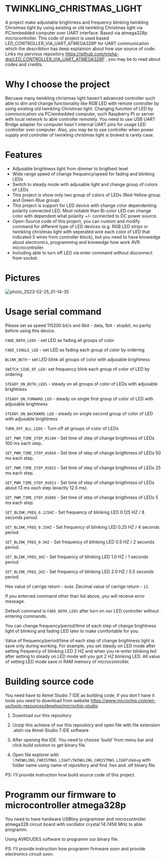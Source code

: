 # TWINKLING_CHRISTMAS_LIGHT
A project make adjustable brightness and frequency blinking twinkling Christmas light by using existing or old twinkling Christmas light via PC/embedded computer over UART interface. Based via atmega328p microcontroller. This code of project is used based LED_CONTROLLER_VIA_UART_ATMEGA328P for UART communication which the describtion has deep explainion about how use source of code. Links my pervious repository https://github.com/misha-dig/LED_CONTROLLER_VIA_UART_ATMEGA328P , you may be to read about codes and credits. 

# Why I choose the project
Becuase many twinkling christmas light haven't advanced controller such able to dim and change functionality like RGB LED with remote controller by using existing old twinkling Christmas light. Changing function of LED by communication via PC/embedded computer, such Raspberry PI or server with local network to able controller remotely. You need to use USB UART Bridge adapter for computer hasn't internal UART pins for usage LED controller over computer. Also, you may be to use controller when power supply and controller of twinkling christmas light is broked is rarely case.    

# Features
* Adjusable brightness light from dimmer to brigthest level
* Wide range speed of change frequency/speed for fading and blinking LEDs
* Switch to steady mode with adjusable light and change group of colors of LEDs
* This project is show only two group of colors of LEDs (Red-Yellow group and Green-Blue group)
* This project is support for LED device with change color dependenting polarity connected LED. Most notable than Bi-color LED can change color with dependent what polarity +/- connected to DC power source. 
* Open-Source code of this project, you can custom and modify command for different type of LED devices (e.g. RGB LED strips or twinkling christmas light with seperated wire each color of LED that indicated 5 wires from controller block), but you need to have knowedge about electronics, programming and knowedge how work AVR microcontroller. 
* Including able to turn off LED via enter command without disconnect from socket.

# Pictures

![photo_2023-02-25_01-14-35](https://user-images.githubusercontent.com/55639759/221327978-54a15a06-51fa-4435-99aa-76a29a05ca90.jpg)


# Usage serial command

Please set as speed 115200 bit/s and 8bit - data, 1bit - stopbit, no parity before using this device. 

```FADE_BOTH_LEDS``` - set LED as fading all groups of color 

```FADE_SINGLE_LED``` - set LED as fading each group of color by ordering

```BLINK_BOTH``` - set LED blink all groups of color with adjusable brightness

```SWITCH_SIDE_OF_LED```- set frequency blink each group of color of LED by ordering 

```STEADY_ON_BOTH_LEDS``` - steady on all groups of color of LEDs with adjusable brightness

```STEADY_ON_FORWARD_LED``` - steady on single first group of color of LED with adjusable brightness

```STEADY_ON_BACKWARD_LED``` - steady on single second group of color of LED with adjusable brightness

```TURN_OFF_ALL_LEDS``` - Turn off all groups of color of LEDs

```SET_PWM_TIME_STEP_0S100``` - Set time of step of change brigthness of LEDs 100 ms each step.  

```SET_PWM_TIME_STEP_0S050``` - Set time of step of change brigthness of LEDs 50 ms each step.

```SET_PWM_TIME_STEP_0S025``` - Set time of step of change brigthness of LEDs 25 ms each step.

```SET_PWM_TIME_STEP_0S013``` - Set time of step of change brigthness of LEDs about 13 ms each step (exactly 12.5 ms).

```SET_PWM_TIME_STEP_0S005``` - Set time of step of change brigthness of LEDs 5 ms each step.



```SET_BLINK_FREQ_0.125HZ``` - Set frequency of blinking LED 0.125 HZ / 8 seconds period.

```SET_BLINK_FREQ_0.25HZ``` - Set frequency of blinking LED 0.25 HZ / 4 seconds period.

```SET_BLINK_FREQ_0.5HZ``` - Set frequency of blinking LED 0.5 HZ / 2 seconds period.

```SET_BLINK_FREQ_1HZ``` - Set frequency of blinking LED 1.0 HZ / 1 seconds period.

```SET_BLINK_FREQ_2HZ``` - Set frequency of blinking LED 2.0 HZ / 0.5 seconds period.

Hex value of carrige return - ``` 0x0d ```. Decimal value of carrige return - ``` 13 ```.

If you enterred command other than list above, you will receive error message.

Default command is ```FADE_BOTH_LEDS``` after turn on our LED controller without entering commands. 

You can change frequency/period/time of each step of change brightness light of blinking and fading LED later to make comfortable for you. 

Value of frequency/period/time of each step of change brightness light is save only during working. For example, you set steady on LED mode after setting frequency of blinking LED 2 HZ and when you re-enter blinking led after setting to steady on LED mode will you got 2 HZ blinking LED. All value of setting LED mode save in RAM memory of microcontroller. 

# Building source code
You need have to Atmel Studio 7 IDE as building code, if you don't have it tools you need to download from website https://www.microchip.com/en-us/tools-resources/develop/microchip-studio 

1. Download our this repository

2. Unzip this achieve of our this repository and open file with file extension .atsln via Atmel Studio 7 IDE software

3. After opening the IDE. You need to choose 'build' from menu bar and click build solution to get binary file.

4. Open file explorer with ```\TWINKLING_CHRISTMAS_LIGHT\TWINKLING_CHRISTMAS_LIGHT\Debug``` with folder name using name of repository and find .hex and .elf binary file. 

PS: I'll provide instruction how build source code of this project.

# Programm our firmware to microcontroller atmega328p

You need to have hardware USBtiny programmer and microcontroller atmega328 circuit board with oscillator crystal 14.7456 MHz to able programm. 

Using AVRDUDES software to programm our binary file. 

PS: I'll provide instruction how programm firmware soon and provide electronics circuit soon.
